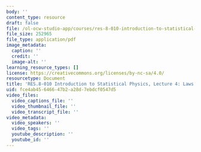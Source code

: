 ```yaml
---
body: ''
content_type: resource
draft: false
file: /ol-ocw-studio-app/courses/res-8-010-introduction-to-statistical-physics-summer-2018/mitres_8_010su18_lec4.pdf
file_size: 252965
file_type: application/pdf
image_metadata:
  caption: ''
  credit: ''
  image-alt: ''
learning_resource_types: []
license: https://creativecommons.org/licenses/by-nc-sa/4.0/
resourcetype: Document
title: 'RES.8-010 Introduction to Statistical Physics, Lecture 4: Laws of Thermodynamics'
uid: fce4ab45-6466-47b2-a28d-7ebdcf0547d5
video_files:
  video_captions_file: ''
  video_thumbnail_file: ''
  video_transcript_file: ''
video_metadata:
  video_speakers: ''
  video_tags: ''
  youtube_description: ''
  youtube_id: ''
---
```

